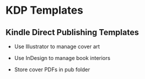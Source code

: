 # KDP Templates

## Kindle Direct Publishing Templates

- Use Illustrator to manage cover art

- Use InDesign to manage book interiors

- Store cover PDFs in pub folder

